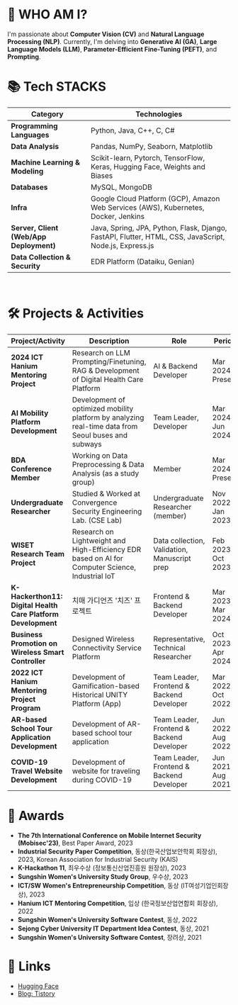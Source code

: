 # 🙋 WHO AM I?

I'm passionate about **Computer Vision (CV)** and **Natural Language Processing (NLP)**. 
Currently, I'm delving into **Generative AI (GA)**, **Large Language Models (LLM)**, **Parameter-Efficient Fine-Tuning (PEFT)**, and **Prompting**.


# 📚 Tech STACKS

| **Category**                         | **Technologies**                                                                                                     |
|--------------------------------------|---------------------------------------------------------------------------------------------------------------------|
| **Programming Languages**            | Python, Java, C++, C, C#                                                                                            |
| **Data Analysis**                    | Pandas, NumPy, Seaborn, Matplotlib                                                                                  |
| **Machine Learning & Modeling**      | Scikit-learn, Pytorch, TensorFlow, Keras, Hugging Face, Weights and Biases                                          |
| **Databases**                        | MySQL, MongoDB                                                                                                      |
| **Infra**                            | Google Cloud Platform (GCP), Amazon Web Services (AWS), Kubernetes, Docker, Jenkins                                 |
| **Server, Client (Web/App Deployment)** | Java, Spring, JPA, Python, Flask, Django, FastAPI, Flutter, HTML, CSS, JavaScript, Node.js, Express.js             |
| **Data Collection & Security**       | EDR Platform (Dataiku, Genian)                                                                                      |

<br>

# 🛠️ Projects & Activities

| **Project/Activity**                                       | **Description**                                                                                                             | **Role**                                         | **Period**                    |
|------------------------------------------------------------|-----------------------------------------------------------------------------------------------------------------------------|-------------------------------------------------|-------------------------------|
| **2024 ICT Hanium Mentoring Project**                      | Research on LLM Prompting/Finetuning, RAG & Development of Digital Health Care Platform                                     | AI & Backend Developer                           | Mar 2024 – Present            |
| **AI Mobility Platform Development**                       | Development of optimized mobility platform by analyzing real-time data from Seoul buses and subways                          | Team Leader, Developer                           | Mar 2024 – Jun 2024           |
| **BDA Conference Member**                                  | Working on Data Preprocessing & Data Analysis (as a study group)                                                             | Member                                          | Mar 2024 – Present            |
| **Undergraduate Researcher**                               | Studied & Worked at Convergence Security Engineering Lab. (CSE Lab)                                                         | Undergraduate Researcher (member)               | Nov 2022 – Jan 2023           |
| **WISET Research Team Project**                            | Research on Lightweight and High-Efficiency EDR based on AI for Computer Science, Industrial IoT                             | Data collection, Validation, Manuscript prep     | Feb 2023 – Oct 2023           |
| **K-Hackerthon11: Digital Health Care Platform Development** | 치매 가디언즈 '치즈' 프로젝트                                                                                                  | Frontend & Backend Developer                     | Mar 2023 – Mar 2024           |
| **Business Promotion on Wireless Smart Controller**        | Designed Wireless Connectivity Service Platform                                                                           | Representative, Technical Researcher             | Oct 2023 – Apr 2024           |
| **2022 ICT Hanium Mentoring Project Program**              | Development of Gamification-based Historical UNITY Platform (App)                                                           | Team Leader, Frontend & Backend Developer        | Mar 2022 – Oct 2022           |
| **AR-based School Tour Application Development**           | Development of AR-based school tour application                                                                          | Team Leader, Frontend & Backend Developer        | Jun 2022 – Aug 2022           |
| **COVID-19 Travel Website Development**                    | Development of website for traveling during COVID-19                                                                      | Team Leader, Frontend & Backend Developer        | Jun 2021 – Aug 2021           |



# 🏅 Awards

- **The 7th International Conference on Mobile Internet Security (Mobisec'23)**, Best Paper Award, 2023
- **Industrial Security Paper Competition**, 동상(한국산업보안학회 회장상), 2023, Korean Association for Industrial Security (KAIS)
- **K-Hackathon 11**, 최우수상 (정보통신산업진흥원 원장상), 2023
- **Sungshin Women's University Study Group**, 우수상, 2023
- **ICT/SW Women's Entrepreneurship Competition**, 동상 (IT여성기업인회장상), 2023
- **Hanium ICT Mentoring Competition**, 입상 (한국정보산업연합회 회장상), 2022
- **Sungshin Women's University Software Contest**, 동상, 2022
- **Sejong Cyber University IT Department Idea Contest**, 동상, 2021
- **Sungshin Women's University Software Contest**, 장려상, 2021

# 🔗 Links

- [Hugging Face](https://huggingface.co/haeun161)  
- [Blog: Tistory](https://haeun161.tistory.com/)

</div>
